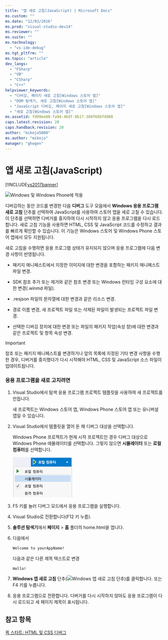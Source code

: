 ```yaml
---
title: "앱 새로 고침(JavaScript) | Microsoft Docs"
ms.custom: ""
ms.date: "12/03/2016"
ms.prod: "visual-studio-dev14"
ms.reviewer: ""
ms.suite: ""
ms.technology: 
  - "vs-ide-debug"
ms.tgt_pltfrm: ""
ms.topic: "article"
dev_langs: 
  - "FSharp"
  - "VB"
  - "CSharp"
  - "C++"
helpviewer_keywords: 
  - "디버깅, 페이지 새로 고침[Windows 스토어 앱]"
  - "DOM 탐색기, 새로 고침[Windows 스토어 앱]"
  - "JavaScript 디버깅, 페이지 새로 고침[Windows 스토어 앱]"
  - "새로 고침[Windows 스토어 앱]"
ms.assetid: fd99ee60-fa94-46df-8b17-369f60bfd908
caps.latest.revision: 20
caps.handback.revision: 20
author: "mikejo5000"
ms.author: "mikejo"
manager: "ghogen"
---
```

# 앱 새로 고침(JavaScript)
[!INCLUDE[vs2017banner](../code-quality/includes/vs2017banner.md)]

![Windows 및 Windows Phone에 적용](../debugger/media/windows_and_phone_content.png "windows\_and\_phone\_content")  
  
 디버깅하는 동안 코드를 변경한 다음 **디버그** 도구 모음에서 **Windows 응용 프로그램 새로 고침** 단추를 선택하여 JavaScript를 사용하여 스토어 앱을 새로 고칠 수 있습니다.  이 단추를 선택하면 디버거를 중지하여 다시 시작하지 않고 응용 프로그램을 다시 로드합니다.  새로 고침 기능을 사용하면 HTML, CSS 및 JavaScript 코드를 수정하고 결과를 빠르게 확인할 수 있습니다.  이 기능은 Windows 스토어 및 Windows Phone 스토어 앱에서 모두 지원됩니다.  
  
 새로 고침을 수행하면 응용 프로그램 상태가 유지되지 않으며 응용 프로그램에 다음 변경 사항이 반영됩니다.  
  
-   패키지 매니페스트에서 지정한 이미지에 대한 변경을 포함하는 패키지 매니페스트 파일 변경.  
  
-   SDK 참조 추가 또는 제거와 같은 참조 변경 또는 Windows 런타임 구성 요소에 대한 변경\(.winmd 파일\).  
  
-   .resjson 파일의 문자열에 대한 변경과 같은 리소스 변경.  
  
-   경로 이름 변경, 새 프로젝트 파일 또는 삭제된 파일이 발생되는 프로젝트 파일 변경.  
  
-   선택한 디버깅 장치에 대한 변경 또는 파일의 패키지 작업\(속성 창\)에 대한 변경과 같은 프로젝트 및 항목 속성 변경.  
  
> [!IMPORTANT]
>  참조 또는 패키지 매니페스트를 변경하거나 앞의 목록에 지정된 기타 변경 사항을 수행한 경우, 디버거를 중지했다가 다시 시작해야 HTML, CSS 및 JavaScript 소스 파일이 업데이트됩니다.  
  
### 응용 프로그램을 새로 고치려면  
  
1.  Visual Studio에서 탐색 응용 프로그램 프로젝트 템플릿을 사용하여 새 프로젝트를 만듭니다.  
  
     새 프로젝트는 Windows 스토어 앱, Windows Phone 스토어 앱 또는 유니버설 앱일 수 있습니다.  
  
2.  Visual Studio에서 템플릿을 열어 둔 채 디버그 대상을 선택합니다.  
  
     Windows Phone 프로젝트가 현재 시작 프로젝트인 경우 디버그 대상으로 Windows Phone 에뮬레이터를 선택합니다.  그렇지 않으면 **시뮬레이터** 또는 **로컬 컴퓨터**를 선택합니다.  
  
     ![디버그 대상 목록 선택](../debugger/media/js_select_target.png "JS\_Select\_Target")  
  
3.  F5 키를 눌러 디버그 모드에서 응용 프로그램을 실행합니다.  
  
4.  Visual Studio로  전환합니다\(F12 키 누름\).  
  
5.  **솔루션 탐색기**에서 **페이지** \> **홈** 폴더의 home.html을 엽니다.  
  
6.  다음에서  
  
    ```html  
    Welcome to yourAppName!  
    ```  
  
     다음과 같은 다른 제목 텍스트로 변경  
  
    ```html  
    Hello!  
    ```  
  
7.  **Windows 앱 새로 고침** 단추\(![Windows 앱 새로 고침 단추](../debugger/media/js_refresh.png "JS\_Refresh")\)를 클릭합니다.  또는 F4 키를 누릅니다.  
  
8.  응용 프로그램으로 전환합니다.  디버거를 다시 시작하지 않아도 응용 프로그램이 다시 로드되고 새 페이지 제목이 표시됩니다.  
  
## 참고 항목  
 [퀵 스타트: HTML 및 CSS 디버그](../debugger/quickstart-debug-html-and-css.md)